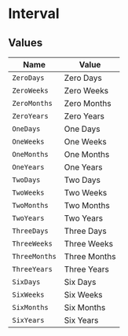# Interval


## Values

| Name          | Value         |
| ------------- | ------------- |
| `ZeroDays`    | Zero Days     |
| `ZeroWeeks`   | Zero Weeks    |
| `ZeroMonths`  | Zero Months   |
| `ZeroYears`   | Zero Years    |
| `OneDays`     | One Days      |
| `OneWeeks`    | One Weeks     |
| `OneMonths`   | One Months    |
| `OneYears`    | One Years     |
| `TwoDays`     | Two Days      |
| `TwoWeeks`    | Two Weeks     |
| `TwoMonths`   | Two Months    |
| `TwoYears`    | Two Years     |
| `ThreeDays`   | Three Days    |
| `ThreeWeeks`  | Three Weeks   |
| `ThreeMonths` | Three Months  |
| `ThreeYears`  | Three Years   |
| `SixDays`     | Six Days      |
| `SixWeeks`    | Six Weeks     |
| `SixMonths`   | Six Months    |
| `SixYears`    | Six Years     |